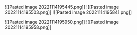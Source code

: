 ![[Pasted image 20221114195445.png]]
![[Pasted image 20221114195503.png]]
![[Pasted image 20221114195841.png]]

![[Pasted image 20221114195950.png]]
![[Pasted image 20221114195958.png]]
